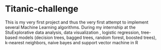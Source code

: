 # Titanic-challenge
This is my very first project and thus the very first attempt to implement several Machine Learning algorithms. During my internship at the StuExplorative data analysis, data visualization , logistic regression, tree-based models (decision trees, bagged trees, random forest, boosted trees), k-nearest neighbors, naive bayes and support vector machine in R
